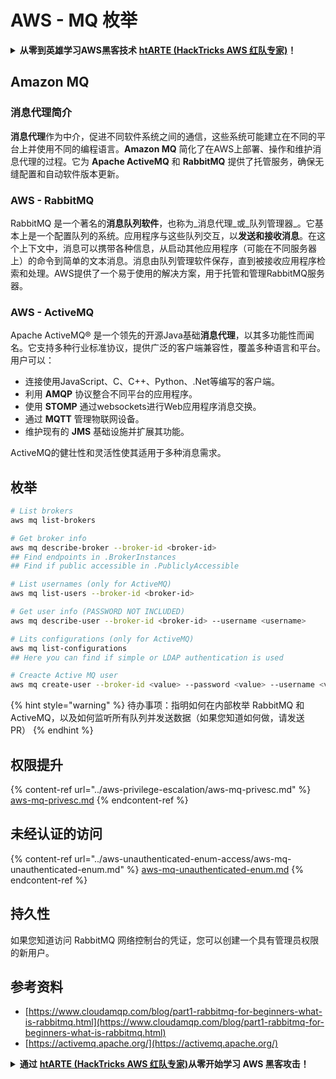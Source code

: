 # AWS - MQ 枚举

<details>

<summary><strong>从零到英雄学习AWS黑客技术</strong> <a href="https://training.hacktricks.xyz/courses/arte"><strong>htARTE (HackTricks AWS 红队专家)</strong></a><strong>！</strong></summary>

支持HackTricks的其他方式：

* 如果您想在 **HackTricks中看到您的公司广告** 或 **下载HackTricks的PDF版本**，请查看[**订阅计划**](https://github.com/sponsors/carlospolop)！
* 获取[**官方PEASS & HackTricks商品**](https://peass.creator-spring.com)
* 发现[**PEASS家族**](https://opensea.io/collection/the-peass-family)，我们独家的[**NFTs系列**](https://opensea.io/collection/the-peass-family)
* **加入** 💬 [**Discord群组**](https://discord.gg/hRep4RUj7f) 或 [**telegram群组**](https://t.me/peass) 或在 **Twitter** 🐦 上**关注**我 [**@carlospolopm**](https://twitter.com/carlospolopm)**。**
* **通过向** [**HackTricks**](https://github.com/carlospolop/hacktricks) 和 [**HackTricks Cloud**](https://github.com/carlospolop/hacktricks-cloud) github仓库提交PR来分享您的黑客技巧。

</details>

## Amazon MQ

### 消息代理简介
**消息代理**作为中介，促进不同软件系统之间的通信，这些系统可能建立在不同的平台上并使用不同的编程语言。**Amazon MQ** 简化了在AWS上部署、操作和维护消息代理的过程。它为 **Apache ActiveMQ** 和 **RabbitMQ** 提供了托管服务，确保无缝配置和自动软件版本更新。

### AWS - RabbitMQ
RabbitMQ 是一个著名的**消息队列软件**，也称为_消息代理_或_队列管理器_。它基本上是一个配置队列的系统。应用程序与这些队列交互，以**发送和接收消息**。在这个上下文中，消息可以携带各种信息，从启动其他应用程序（可能在不同服务器上）的命令到简单的文本消息。消息由队列管理软件保存，直到被接收应用程序检索和处理。AWS提供了一个易于使用的解决方案，用于托管和管理RabbitMQ服务器。

### AWS - ActiveMQ
Apache ActiveMQ® 是一个领先的开源Java基础**消息代理**，以其多功能性而闻名。它支持多种行业标准协议，提供广泛的客户端兼容性，覆盖多种语言和平台。用户可以：

- 连接使用JavaScript、C、C++、Python、.Net等编写的客户端。
- 利用 **AMQP** 协议整合不同平台的应用程序。
- 使用 **STOMP** 通过websockets进行Web应用程序消息交换。
- 通过 **MQTT** 管理物联网设备。
- 维护现有的 **JMS** 基础设施并扩展其功能。

ActiveMQ的健壮性和灵活性使其适用于多种消息需求。


## 枚举
```bash
# List brokers
aws mq list-brokers

# Get broker info
aws mq describe-broker --broker-id <broker-id>
## Find endpoints in .BrokerInstances
## Find if public accessible in .PubliclyAccessible

# List usernames (only for ActiveMQ)
aws mq list-users --broker-id <broker-id>

# Get user info (PASSWORD NOT INCLUDED)
aws mq describe-user --broker-id <broker-id> --username <username>

# Lits configurations (only for ActiveMQ)
aws mq list-configurations
## Here you can find if simple or LDAP authentication is used

# Creacte Active MQ user
aws mq create-user --broker-id <value> --password <value> --username <value> --console-access
```
{% hint style="warning" %}
待办事项：指明如何在内部枚举 RabbitMQ 和 ActiveMQ，以及如何监听所有队列并发送数据（如果您知道如何做，请发送 PR）
{% endhint %}

## 权限提升

{% content-ref url="../aws-privilege-escalation/aws-mq-privesc.md" %}
[aws-mq-privesc.md](../aws-privilege-escalation/aws-mq-privesc.md)
{% endcontent-ref %}

## 未经认证的访问

{% content-ref url="../aws-unauthenticated-enum-access/aws-mq-unauthenticated-enum.md" %}
[aws-mq-unauthenticated-enum.md](../aws-unauthenticated-enum-access/aws-mq-unauthenticated-enum.md)
{% endcontent-ref %}

## 持久性

如果您知道访问 RabbitMQ 网络控制台的凭证，您可以创建一个具有管理员权限的新用户。

## 参考资料

* [https://www.cloudamqp.com/blog/part1-rabbitmq-for-beginners-what-is-rabbitmq.html](https://www.cloudamqp.com/blog/part1-rabbitmq-for-beginners-what-is-rabbitmq.html)
* [https://activemq.apache.org/](https://activemq.apache.org/)

<details>

<summary><strong>通过</strong> <a href="https://training.hacktricks.xyz/courses/arte"><strong>htARTE (HackTricks AWS 红队专家)</strong></a><strong>从零开始学习 AWS 黑客攻击！</strong></summary>

支持 HackTricks 的其他方式：

* 如果您希望在 **HackTricks** 中看到您的**公司广告**或**下载 HackTricks 的 PDF**，请查看[**订阅计划**](https://github.com/sponsors/carlospolop)！
* 获取[**官方 PEASS & HackTricks 商品**](https://peass.creator-spring.com)
* 发现[**PEASS 家族**](https://opensea.io/collection/the-peass-family)，我们独家的[**NFTs**](https://opensea.io/collection/the-peass-family)系列
* **加入** 💬 [**Discord 群组**](https://discord.gg/hRep4RUj7f) 或 [**telegram 群组**](https://t.me/peass) 或在 **Twitter** 🐦 上**关注**我 [**@carlospolopm**](https://twitter.com/carlospolopm)**。**
* **通过向** [**HackTricks**](https://github.com/carlospolop/hacktricks) 和 [**HackTricks Cloud**](https://github.com/carlospolop/hacktricks-cloud) github 仓库提交 PR 来分享您的黑客技巧。

</details>
